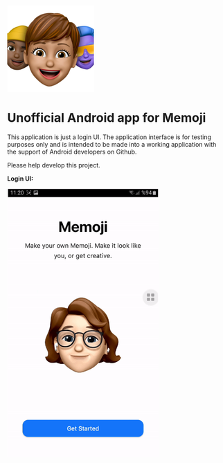 <img width="200" src="https://github.com/edizbaha/Memoji-For-Android/blob/main/icon.png?raw=true"/>

# Unofficial Android app for Memoji

This application is just a login UI.
The application interface is for testing purposes only and is intended to be made into a working application with the support of Android developers on Github.

Please help develop this project.

<b>Login UI:</b>

<img width="350" src="https://github.com/edizbaha/Memoji-For-Android/blob/main/loginui.gif?raw=true"/>
